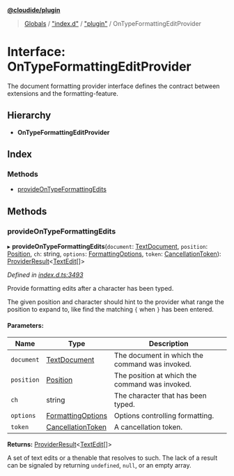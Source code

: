 **[@cloudide/plugin](../README.md)**

> [Globals](../README.md) / ["index.d"](../modules/_index_d_.md) / ["plugin"](../modules/_index_d_._plugin_.md) / OnTypeFormattingEditProvider

# Interface: OnTypeFormattingEditProvider

The document formatting provider interface defines the contract between extensions and
the formatting-feature.

## Hierarchy

* **OnTypeFormattingEditProvider**

## Index

### Methods

* [provideOnTypeFormattingEdits](_index_d_._plugin_.ontypeformattingeditprovider.md#provideontypeformattingedits)

## Methods

### provideOnTypeFormattingEdits

▸ **provideOnTypeFormattingEdits**(`document`: [TextDocument](_index_d_._plugin_.textdocument.md), `position`: [Position](../classes/_index_d_._plugin_.position.md), `ch`: string, `options`: [FormattingOptions](_index_d_._plugin_.formattingoptions.md), `token`: [CancellationToken](_index_d_._plugin_.cancellationtoken.md)): [ProviderResult](../modules/_index_d_._plugin_.md#providerresult)\<[TextEdit](../classes/_index_d_._plugin_.textedit.md)[]>

*Defined in [index.d.ts:3493](https://github.com/huaweicloud/cloudide-plugin-api/blob/1ab5ef8/index.d.ts#L3493)*

Provide formatting edits after a character has been typed.

The given position and character should hint to the provider
what range the position to expand to, like find the matching `{`
when `}` has been entered.

#### Parameters:

Name | Type | Description |
------ | ------ | ------ |
`document` | [TextDocument](_index_d_._plugin_.textdocument.md) | The document in which the command was invoked. |
`position` | [Position](../classes/_index_d_._plugin_.position.md) | The position at which the command was invoked. |
`ch` | string | The character that has been typed. |
`options` | [FormattingOptions](_index_d_._plugin_.formattingoptions.md) | Options controlling formatting. |
`token` | [CancellationToken](_index_d_._plugin_.cancellationtoken.md) | A cancellation token. |

**Returns:** [ProviderResult](../modules/_index_d_._plugin_.md#providerresult)\<[TextEdit](../classes/_index_d_._plugin_.textedit.md)[]>

A set of text edits or a thenable that resolves to such. The lack of a result can be
signaled by returning `undefined`, `null`, or an empty array.
